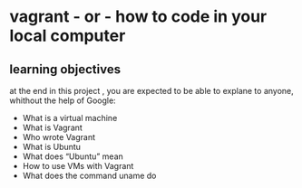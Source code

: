 # vagrant - or - how to code in your local computer
## learning objectives
at the end in this project , you are expected to be able to explane to anyone, whithout the help of Google:
* What is a virtual machine
* What is Vagrant
* Who wrote Vagrant
* What is Ubuntu
* What does “Ubuntu” mean
* How to use VMs with Vagrant
* What does the command uname do
